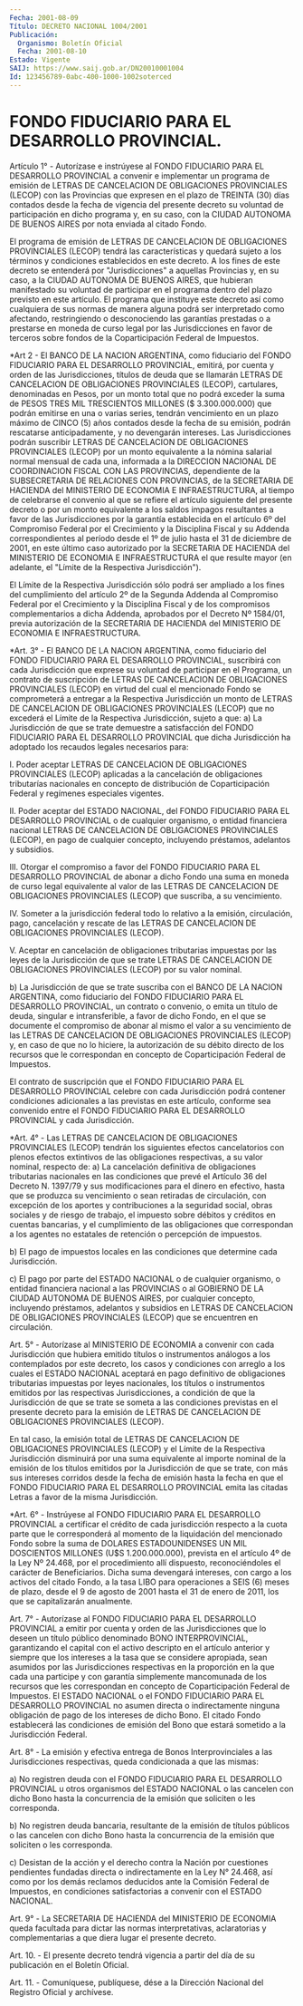 ```yaml
---
Fecha: 2001-08-09
Título: DECRETO NACIONAL 1004/2001
Publicación:
  Organismo: Boletín Oficial
  Fecha: 2001-08-10
Estado: Vigente
SAIJ: https://www.saij.gob.ar/DN20010001004
Id: 123456789-0abc-400-1000-1002soterced
---
```

# FONDO FIDUCIARIO PARA EL DESARROLLO PROVINCIAL.

<a id="1"></a>
Artículo 1° - Autorízase e instrúyese al FONDO FIDUCIARIO  PARA  EL DESARROLLO  PROVINCIAL  a  convenir  e  implementar  un programa de emisión  de  LETRAS  DE  CANCELACION  DE  OBLIGACIONES PROVINCIALES (LECOP) con las Provincias que expresen en el plazo de TREINTA (30) días contados desde la fecha de vigencia del  presente  decreto  su voluntad  de  participación en dicho programa y, en su caso, con la CIUDAD AUTONOMA  DE  BUENOS AIRES por nota enviada al citado Fondo.

El programa de emisión  de  LETRAS  DE  CANCELACION DE OBLIGACIONES PROVINCIALES (LECOP) tendrá las características  y quedará sujeto a los  términos  y  condiciones establecidos en este decreto.  A  los fines de este decreto  se entenderá por "Jurisdicciones" a aquellas Provincias y, en su caso, a la CIUDAD AUTONOMA DE BUENOS AIRES, que hubieran manifestado su  voluntad  de  participar  en  el  programa dentro  del  plazo  previsto  en  este  artículo.  El  programa que instituye este decreto así como cualquiera de sus normas  de manera alguna  podrá  ser  interpretado  como  afectando, restringiendo  o desconociendo las garantías prestadas o a  prestarse  en  moneda de curso  legal  por  las  Jurisdicciones  en  favor de terceros sobre fondos de la Coparticipación Federal de Impuestos.

<a id="2"></a>
*Art 2 -   El BANCO DE LA NACION ARGENTINA, como fiduciario del FONDO FIDUCIARIO PARA EL DESARROLLO PROVINCIAL, emitirá, por cuenta y orden de las Jurisdicciones, títulos de deuda que se llamarán LETRAS DE CANCELACION DE OBLIGACIONES PROVINCIALES (LECOP), cartulares, denominadas en Pesos, por un monto total que no podrá exceder la suma de PESOS TRES MIL TRESCIENTOS MILLONES ($ 3.300.000.000) que podrán emitirse en una o varias series, tendrán vencimiento en un plazo máximo de CINCO (5) años contados desde la fecha de su emisión, podrán rescatarse anticipadamente, y no devengarán intereses. Las Jurisdicciones podrán suscribir LETRAS DE CANCELACION DE OBLIGACIONES PROVINCIALES (LECOP) por un monto equivalente a la nómina salarial normal mensual de cada una, informada a la DIRECCION NACIONAL DE COORDINACION FISCAL CON LAS PROVINCIAS, dependiente de la SUBSECRETARIA DE RELACIONES CON PROVINCIAS, de la SECRETARIA DE HACIENDA del MINISTERIO DE ECONOMIA E INFRAESTRUCTURA, al tiempo de celebrarse el convenio al que se refiere el artículo siguiente del presente decreto o por un monto equivalente a los saldos impagos resultantes a favor de las Jurisdicciones por la garantía establecida en el artículo 6º del  Compromiso Federal por el Crecimiento y la Disciplina Fiscal y su Addenda  correspondientes al período desde el 1º de julio hasta el 31 de diciembre de 2001, en este último caso autorizado por la SECRETARIA DE HACIENDA del MINISTERIO DE ECONOMIA E INFRAESTRUCTURA el que resulte mayor (en adelante, el "Límite de la Respectiva Jurisdicción").

El Límite de la Respectiva Jurisdicción sólo podrá ser ampliado a los fines del cumplimiento del artículo 2º de la Segunda Addenda al Compromiso Federal por el Crecimiento y la Disciplina Fiscal y de los compromisos complementarios a dicha Addenda, aprobados por el Decreto Nº 1584/01, previa autorización de la SECRETARIA DE HACIENDA del MINISTERIO DE ECONOMIA E INFRAESTRUCTURA.

<a id="3"></a>
*Art. 3° - El BANCO DE LA NACION ARGENTINA,  como  fiduciario  del FONDO FIDUCIARIO PARA EL DESARROLLO PROVINCIAL, suscribirá con cada Jurisdicción que exprese su voluntad de participar en el Programa, un contrato de suscripción de LETRAS DE CANCELACION DE OBLIGACIONES PROVINCIALES (LECOP) en virtud  del  cual  el  mencionado Fondo se comprometerá a entregar a la Respectiva Jurisdicción  un  monto de  LETRAS  DE CANCELACION DE OBLIGACIONES PROVINCIALES (LECOP) que no excederá el Límite  de  la  Respectiva Jurisdicción,  sujeto a que:  a) La Jurisdicción de que se trate  demuestre a  satisfacción  del FONDO FIDUCIARIO PARA EL DESARROLLO PROVINCIAL que dicha Jurisdicción ha adoptado  los  recaudos  legales  necesarios para:

I. Poder aceptar LETRAS DE CANCELACION DE OBLIGACIONES PROVINCIALES (LECOP)  aplicadas  a  la  cancelación  de  obligaciones tributarías nacionales en concepto de  distribución de Coparticipación Federal y regímenes especiales vigentes.

II. Poder aceptar del ESTADO NACIONAL, del FONDO FIDUCIARIO PARA EL DESARROLLO  PROVINCIAL    o   de  cualquier  organismo,  o  entidad financiera  nacional  LETRAS  DE    CANCELACION    DE  OBLIGACIONES PROVINCIALES  (LECOP),  en  pago de cualquier concepto,  incluyendo préstamos, adelantos y subsidios.

III. Otorgar el compromiso a  favor  del  FONDO  FIDUCIARIO PARA EL DESARROLLO PROVINCIAL de abonar a dicho Fondo una suma en moneda de curso  legal equivalente al valor de las LETRAS DE  CANCELACION  DE OBLIGACIONES  PROVINCIALES  (LECOP)  que suscriba, a su vencimiento.

IV.  Someter  a  la jurisdicción federal  todo  lo  relativo  a  la emisión, circulación,  pago, cancelación y rescate de las LETRAS DE  CANCELACION DE OBLIGACIONES PROVINCIALES (LECOP).

V. Aceptar en cancelación de obligaciones tributarias impuestas por las leyes de la Jurisdicción  de que se trate LETRAS DE CANCELACION DE  OBLIGACIONES  PROVINCIALES  (LECOP)    por   su  valor  nominal.

b)  La  Jurisdicción de que se trate suscriba con el  BANCO  DE  LA NACION ARGENTINA,  como  fiduciario  del  FONDO  FIDUCIARIO PARA EL DESARROLLO PROVINCIAL, un contrato o convenio, o emita un título de deuda, singular e intransferible, a favor de dicho Fondo, en el que se  documente  el  compromiso  de  abonar  al mismo el valor  a  su vencimiento de las LETRAS DE CANCELACION DE OBLIGACIONES PROVINCIALES (LECOP) y, en caso de que no lo hiciere, la autorización de su débito directo de los recursos que le correspondan en concepto de Coparticipación  Federal  de  Impuestos.

El  contrato  de  suscripción  que  el  FONDO  FIDUCIARIO  PARA  EL DESARROLLO  PROVINCIAL celebre con cada Jurisdicción podrá contener condiciones adicionales  a las previstas en este artículo, conforme sea  convenido  entre  el  FONDO   FIDUCIARIO  PARA  EL  DESARROLLO PROVINCIAL y cada Jurisdicción.

<a id="4"></a>
*Art. 4° - Las LETRAS DE  CANCELACION  DE OBLIGACIONES PROVINCIALES (LECOP)  tendrán  los siguientes efectos cancelatorios  con  plenos efectos extintivos  de  las  obligaciones  respectivas, a  su  valor nominal,  respecto  de:  a) La cancelación definitiva de obligaciones tributarias nacionales en las condiciones  que prevé el Artículo 36 del Decreto N. 1397/79  y  sus  modificaciones  para  el  dinero en  efectivo, hasta que se produzca  su  vencimiento  o  sean  retiradas  de  circulación, con  excepción de  los  aportes  y  contribuciones a la seguridad social, obras sociales y de riesgo de trabajo, el  impuesto sobre débitos y créditos en cuentas bancarias, y el cumplimiento de las obligaciones que correspondan a los agentes no estatales de retención o percepción de impuestos.

b)  El pago de impuestos locales en las condiciones  que  determine cada Jurisdicción.

c) El  pago por parte del ESTADO NACIONAL o de cualquier organismo, o entidad  financiera nacional a las PROVINCIAS o al GOBIERNO DE LA CIUDAD AUTONOMA DE BUENOS AIRES, por cualquier concepto, incluyendo préstamos, adelantos  y  subsidios  en  LETRAS  DE  CANCELACION  DE OBLIGACIONES PROVINCIALES (LECOP) que se encuentren en circulación.

<a id="5"></a>
Art. 5° - Autorízase al MINISTERIO DE ECONOMIA a convenir con cada Jurisdicción que hubiera emitido títulos o instrumentos análogos a los contemplados por este decreto,  los  casos  y  condiciones con arreglo  a  los  cuales  el  ESTADO  NACIONAL  aceptará  en   pago definitivo    de  obligaciones  tributarias  impuestas  por  leyes nacionales, los títulos o instrumentos emitidos por las respectivas Jurisdicciones, a condición  de  que la Jurisdicción de que se trate se someta a las condiciones previstas  en el presente decreto para    la  emisión  de  LETRAS  DE  CANCELACION  DE  OBLIGACIONES PROVINCIALES (LECOP).

En  tal  caso,  la  emisión  total  de  LETRAS  DE  CANCELACION  DE OBLIGACIONES  PROVINCIALES  (LECOP)  y  el Límite de la Respectiva Jurisdicción disminuirá por una suma equivalente al importe nominal de la emisión de los títulos emitidos por la Jurisdicción de que se trate, con más sus intereses corridos desde  la  fecha  de  emisión hasta  la  fecha  en  que  el  FONDO FIDUCIARIO PARA EL DESARROLLO PROVINCIAL emita las citadas Letras  a  favor  de  la  misma Jurisdicción.

<a id="6"></a>
*Art.  6°  -  Instrúyese al FONDO FIDUCIARIO PARA EL DESARROLLO PROVINCIAL a certificar el crédito de cada jurisdicción respecto a la cuota parte que le corresponderá al momento de la liquidación del mencionado Fondo sobre la suma de DOLARES ESTADOUNIDENSES UN MIL DOSCIENTOS MILLONES (U$S 1.200.000.000), prevista en el artículo 4º de la Ley Nº 24.468, por el procedimiento allí dispuesto, reconociéndoles el carácter de Beneficiarios. Dicha suma devengará intereses, con cargo a los activos del citado Fondo, a la tasa LIBO para operaciones a SEIS (6) meses de plazo, desde el 9 de agosto de 2001 hasta el 31 de enero de 2011, los que se capitalizarán anualmente.

<a id="7"></a>
Art.  7°  - Autorízase  al  FONDO  FIDUCIARIO  PARA  EL  DESARROLLO PROVINCIAL a emitir por cuenta y orden de las Jurisdicciones que lo deseen  un  título    público    denominado  BONO  INTERPROVINCIAL, garantizando  el capital con el activo  descripto  en  el  artículo anterior y siempre  que  los  intereses  a la tasa que se considere apropiada, sean asumidos por las Jurisdicciones  respectivas  en la proporción  en la que cada una participe y con garantía simplemente mancomunada de  los  recursos  que  les correspondan en concepto de Coparticipación Federal de Impuestos. El ESTADO NACIONAL o el FONDO FIDUCIARIO  PARA  EL  DESARROLLO PROVINCIAL  no  asumen  directa  o indirectamente ninguna obligación de pago de los intereses de dicho Bono. El citado Fondo establecerá  las  condiciones  de emisión del Bono que estará sometido a la Jurisdicción Federal.

<a id="8"></a>
Art.  8° - La emisión y efectiva entrega de Bonos Interprovinciales a las Jurisdicciones  respectivas,  queda  condicionada  a  que las mismas:

a)  No  registren  deuda  con  el FONDO FIDUCIARIO PARA EL DESARROLLO PROVINCIAL u otros organismos  del ESTADO NACIONAL o las cancelen con dicho Bono hasta la concurrencia  de  la  emisión  que soliciten o les corresponda.

b) No registren deuda bancaria, resultante de la emisión de títulos públicos  o las cancelen con dicho Bono hasta la concurrencia de la emisión que soliciten o les corresponda.

c) Desistan  de  la  acción  y  el  derecho  contra  la  Nación por cuestiones pendientes fundadas directa o indirectamente en  la  Ley N°  24.468,  así  como  por  los  demás  reclamos deducidos ante la Comisión  Federal  de  Impuestos, en condiciones  satisfactorias  a convenir con el ESTADO NACIONAL.

<a id="9"></a>
Art. 9° - La SECRETARIA  DE  HACIENDA  del  MINISTERIO  DE ECONOMIA queda facultada para dictar las normas interpretativas, aclaratorias  y  complementarias  a  que  diera  lugar  el presente decreto.

<a id="10"></a>
Art. 10. - El presente decreto tendrá vigencia a partir del  día de su publicación en el Boletín Oficial.

<a id="11"></a>
Art. 11. - Comuníquese, publíquese, dése a la  Dirección  Nacional del Registro Oficial y archívese.